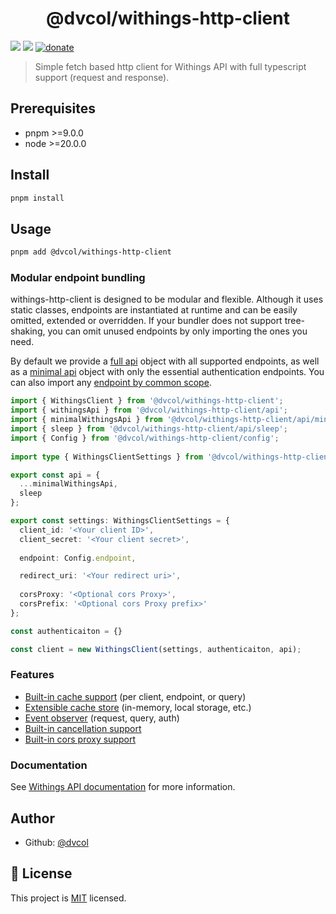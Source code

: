 <h1 align="center">@dvcol/withings-http-client</h1>
<p>
  <img src="https://img.shields.io/badge/pnpm-%3E%3D9.0.0-blue.svg" />
  <img src="https://img.shields.io/badge/node-%3E%3D20.0.0-blue.svg" />
  <a href="https://paypal.me/dvcol/5" target="_blank">
    <img alt="donate" src="https://img.shields.io/badge/Donate%20€-PayPal-brightgreen.svg" />
  </a>
</p>

> Simple fetch based http client for Withings API with full typescript support (request and response).

## Prerequisites

- pnpm >=9.0.0
- node >=20.0.0

## Install

```sh
pnpm install
```

## Usage

```sh
pnpm add @dvcol/withings-http-client
```

### Modular endpoint bundling

withings-http-client is designed to be modular and flexible. Although it uses static classes, endpoints are instantiated at runtime and can be easily omitted, extended or overridden.
If your bundler does not support tree-shaking, you can omit unused endpoints by only importing the ones you need.

By default we provide a [full api](https://github.com/dvcol/withings-http-client/blob/main/lib/api/withings-api.endpoints.ts) object with all supported endpoints, as well as a [minimal api](https://github.com/dvcol/withings-http-client/blob/main/lib/api/withings-api-minimal.endpoint.ts) object with only the essential authentication endpoints.
You can also import any [endpoint by common scope](https://github.com/dvcol/withings-http-client/tree/main/lib/api/endpoints).

```ts
import { WithingsClient } from '@dvcol/withings-http-client';
import { withingsApi } from '@dvcol/withings-http-client/api';
import { minimalWithingsApi } from '@dvcol/withings-http-client/api/minimal';
import { sleep } from '@dvcol/withings-http-client/api/sleep';
import { Config } from '@dvcol/withings-http-client/config';
 
import type { WithingsClientSettings } from '@dvcol/withings-http-client/models';

export const api = {
  ...minimalWithingsApi,
  sleep
};

export const settings: WithingsClientSettings = {
  client_id: '<Your client ID>',
  client_secret: '<Your client secret>',
  
  endpoint: Config.endpoint,

  redirect_uri: '<Your redirect uri>',
  
  corsProxy: '<Optional cors Proxy>',
  corsPrefix: '<Optional cors Proxy prefix>'
};

const authenticaiton = {}

const client = new WithingsClient(settings, authenticaiton, api);
```

### Features

* [Built-in cache support](https://github.com/dvcol/base-http-client/blob/ed17c369f3cdf93656568373fc2dba841050e427/lib/client/base-client.test.ts#L235-L484) (per client, endpoint, or query)
* [Extensible cache store](https://github.com/dvcol/base-http-client/blob/ed17c369f3cdf93656568373fc2dba841050e427/lib/client/base-client.test.ts#L186-L194) (in-memory, local storage, etc.)
* [Event observer](https://github.com/dvcol/base-http-client/blob/ed17c369f3cdf93656568373fc2dba841050e427/lib/client/base-client.test.ts#L486-L575) (request, query, auth)
* [Built-in cancellation support](https://github.com/dvcol/base-http-client/blob/ed17c369f3cdf93656568373fc2dba841050e427/lib/client/base-client.test.ts#L691-L758)
* [Built-in cors proxy support](https://github.com/dvcol/base-http-client/blob/ed17c369f3cdf93656568373fc2dba841050e427/lib/models/base-client.model.ts#L14)

### Documentation

See [Withings API documentation](https://developer.withings.com/api-reference/) for more information.

## Author

* Github: [@dvcol](https://github.com/dvcol)

## 📝 License

This project is [MIT](https://github.com/dvcol/withings-http-client/blob/master/LICENSE) licensed.
